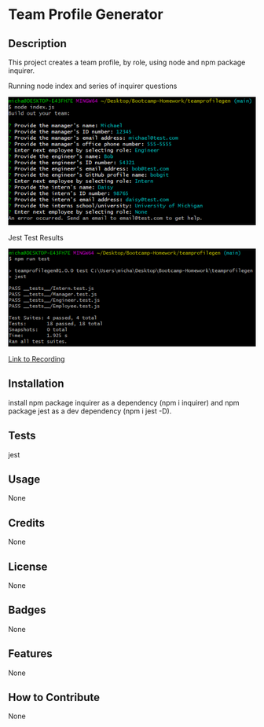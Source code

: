 # Team Profile Generator
## Description
This project creates a team profile, by role, using node and npm package inquirer.

Running node index and series of inquirer questions

![image](https://github.com/gallm1/teamprofilegen/blob/main/assets/node_index_js.png)

Jest Test Results

![image](https://github.com/gallm1/teamprofilegen/blob/main/assets/jest_test.png)


[Link to Recording](https://drive.google.com/file/d/1YoEqeUtLCjNHcVC7lRnorpdhMPFoCB-2/view)

## Installation
install npm package inquirer as a dependency (npm i inquirer) and npm package jest as a dev dependency (npm i jest -D).

## Tests
jest

## Usage
None
## Credits
None
## License
None
## Badges
None
## Features
None
## How to Contribute
None
